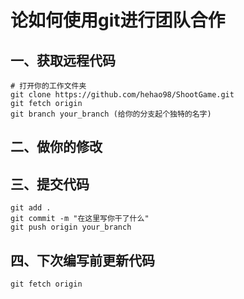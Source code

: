 # 论如何使用git进行团队合作

## 一、获取远程代码

```
# 打开你的工作文件夹
git clone https://github.com/hehao98/ShootGame.git
git fetch origin
git branch your_branch (给你的分支起个独特的名字)
```

## 二、做你的修改

## 三、提交代码

```
git add .
git commit -m "在这里写你干了什么"
git push origin your_branch
```

## 四、下次编写前更新代码

```
git fetch origin
```



